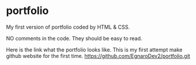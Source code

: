 # portfolio
My first version of portfolio coded by HTML &amp; CSS.

NO comments in the code.  They should be easy to read.

Here is the link what the portfolio looks like.  This is my first attempt make github website for the first time.
https://github.com/EgnaroDev2/portfolio.git
